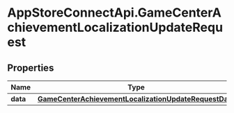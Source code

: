 # AppStoreConnectApi.GameCenterAchievementLocalizationUpdateRequest

## Properties

Name | Type | Description | Notes
------------ | ------------- | ------------- | -------------
**data** | [**GameCenterAchievementLocalizationUpdateRequestData**](GameCenterAchievementLocalizationUpdateRequestData.md) |  | 


